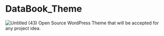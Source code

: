 
# DataBook_Theme
![Untitled (43)](https://github.com/user-attachments/assets/6b7cdaf7-e97c-4b10-a179-b2970af4e5d2)
Open Source WordPress Theme that will be accepted for any project idea.
